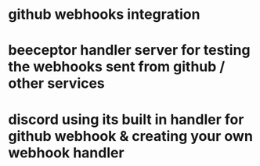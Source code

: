 # github webhooks integration

# beeceptor handler server for testing the webhooks sent from github / other services

# discord using its built in handler for github webhook & creating your own webhook handler